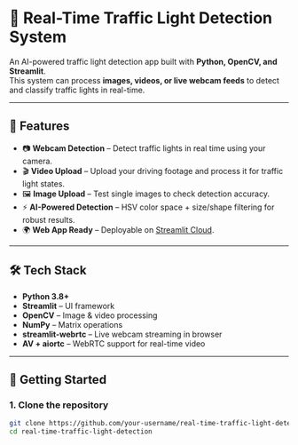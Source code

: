 # 🚦 Real-Time Traffic Light Detection System

An AI-powered traffic light detection app built with **Python, OpenCV, and Streamlit**.  
This system can process **images, videos, or live webcam feeds** to detect and classify traffic lights in real-time.

---

## 🌟 Features
- 📷 **Webcam Detection** – Detect traffic lights in real time using your camera.
- 🎬 **Video Upload** – Upload your driving footage and process it for traffic light states.
- 🖼️ **Image Upload** – Test single images to check detection accuracy.
- ⚡ **AI-Powered Detection** – HSV color space + size/shape filtering for robust results.
- 🌍 **Web App Ready** – Deployable on [Streamlit Cloud](https://streamlit.io/cloud).

---

## 🛠️ Tech Stack
- **Python 3.8+**
- **Streamlit** – UI framework
- **OpenCV** – Image & video processing
- **NumPy** – Matrix operations
- **streamlit-webrtc** – Live webcam streaming in browser
- **AV + aiortc** – WebRTC support for real-time video

---

## 🚀 Getting Started

### 1. Clone the repository
```bash
git clone https://github.com/your-username/real-time-traffic-light-detection.git
cd real-time-traffic-light-detection
